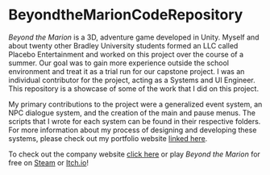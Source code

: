 # BeyondtheMarionCodeRepository

_Beyond the Marion_ is a 3D, adventure game developed in Unity. Myself and about twenty other Bradley University students formed an LLC called Placebo Entertainment and worked on this project over the course of a summer. Our goal was to gain more experience outside the school environment and treat it as a trial run for our capstone project. I was an individual contributor for the project, acting as a Systems and UI Engineer. This repository is a showcase of some of the work that I did on this project.

My primary contributions to the project were a generalized event system, an NPC dialogue system, and the creation of the main and pause menus. The scripts that I wrote for each system can be found in their respective folders. For more information about my process of designing and developing these systems, please check out my portfolio website [linked here](https://sites.google.com/view/nickgrinstead/beyond-the-marion).

To check out the company website [click here](https://placeboentertainment.com/#home) or
play _Beyond the Marion_ for free on [Steam](https://store.steampowered.com/app/3210110/Beyond_the_Marion/) or [Itch.io](https://placebo-entertainment.itch.io/beyond-the-marion)!
